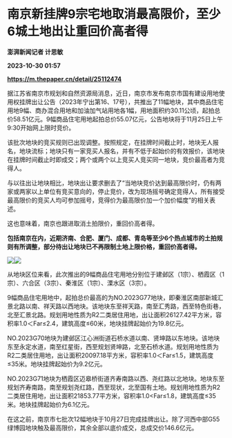 # 南京新挂牌9宗宅地取消最高限价，至少6城土地出让重回价高者得
**澎湃新闻记者 计思敏**

**2023-10-30 01:57**

**https://m.thepaper.cn/detail/25112474**

据江苏省南京市规划和自然资源局消息，近日，南京市发布南京市国有建设用地使用权挂牌出让公告（2023年宁出第16、17号），共推出了11幅地块，其中商品住宅用地9幅、商办混合用地和加油加气站用地各1幅，用地面积约30.11公顷，起拍总价58.51亿元。9幅商品住宅用地起拍总价55.07亿元，公告地块将于11月25日上午9:30开始网上限时竞价。

该批次地块的竞买规则已出现调整。按照规定，在挂牌时间截止时，地块无人报名，地块流标；地块只有一家竞买人报名，并有不低于起始价的有效报价，该地块在挂牌时间截止时即成交；两个或两个以上竞买人竞买同一地块，竞价最高者为竞得人。

与以往出让地块相比，地块出让要求删去了“当地块竞价达到最高限价时，仍有两家或两家以上单位有竞买意向的，停止竞价，改为现场摇号确定竞得人，所有接受最高限价的竞买人均可参加摇号，竞得价为最高限价加一个加价幅度”的相关表述。

这也意味着，南京也跟进取消土拍限价，重回价高者得。

**包括南京在内，近期济南、合肥、厦门、成都、青岛等至少6个热点城市的土拍规则有所调整，部分待出让地块已不再限制土地上限价格，重回价高者得。**

![](https://imagecloud.thepaper.cn/thepaper/image/276/190/915.png)![](https://imagecloud.thepaper.cn/thepaper/image/276/190/916.png)

从地块区位来看，此次推出的9幅商品住宅用地分别位于建邺区（1宗）、栖霞区（1宗）、六合区（3宗）、秦淮区（1宗）、溧水区（3宗）。

9幅商品住宅用地中，起拍总价最高的为NO.2023G77地块，即秦淮区南部新城汇景北路以南、祥天路以西地块。该地块东至祥天路，南至汇秀路，西至特色街巷，北至汇景北路。规划用地性质为R2二类居住用地，出让面积26127.42平方米，容积率1.0＜Far≤2.4，建筑高度≤60米，地块挂牌起始价为19.8亿元。

NO.2023G70地块为建邺区江心洲街道石桥水道以南、贤坤路以东地块。该地块东至永定水道，南至红星街，西至规划贤坤路，北至石桥水道。规划用地性质为R2二类居住用地，出让面积20097.18平方米，容积率1.0＜Far≤1.5，建筑高度≤35米。地块挂牌起始价为9.2亿元。

NO.2023G71地块为栖霞区迈皋桥街道齐寿南路以西、尧红路以北地块。地块东至规划齐寿南路，南至规划尧红路，西至现状，北至国有土地。规划用地性质为R2二类居住用地，出让面积21853.77平方米，容积率1.0<Far≤1.8，建筑高度≤35米。地块挂牌起始价为6.1亿元。

在这之前，南京市七批次12幅地块于10月27日完成挂牌出让。除了河西中部G55绿博园地块触及最高限价，其余全部以底价成交，总成交价146.6亿元。
